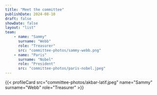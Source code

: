 ```yaml
---
title: "Meet the committee"
publishDate: 2024-08-10
draft: false
showDate: false
layout: "list"
team:
    - name: "Sammy"
      surname: "Webb"
      role: "Treasurer"
      src: "committee-photos/sammy-webb.png"
    - name: "Paris"
      surname: "Nobel"
      role: "President"
      src: "committee-photos/paris-nobel.jpeg"
---
```

<!-- {{< gallery >}}
    <img src="committee-photos/akbar-latif.jpeg" alt="Akbar Latif" class="grid-w50 md:grid-w33 xl:grid-w25" href=>
    <img src="committee-photos/micky-mouse.jpeg" alt="Mick Westerlaken" class="grid-w50 md:grid-w33 xl:grid-w25">
    <img src="committee-photos/maria-sauerhering.jpeg" alt="Maria Sauerhering" class="grid-w50 md:grid-w33 xl:grid-w25">
    <img src="committee-photos/sammy-webb.png" alt="Sammy Webb" class="grid-w50 md:grid-w33 xl:grid-w25">
    <img src="committee-photos/paris-nobel.jpeg" alt="Paris Nobel" class="grid-w50 md:grid-w33 xl:grid-w25">
    <img src="committee-photos/pablo-ortuno.jpeg" alt="Pablo Ortuño" class="grid-w50 md:grid-w33 xl:grid-w25">
    <img src="committee-photos/radu-georgescu.jpeg" alt="Radu Georgescu" class="grid-w50 md:grid-w33 xl:grid-w25">
    <img src="committee-photos/matthew-mccrea.jpeg" alt="Matthew Mccrea" class="grid-w50 md:grid-w33 xl:grid-w25">
    <img src="committee-photos/yoyo-yeung.jpeg" alt="Yoyo (Yuchang) Yang" class="grid-w50 md:grid-w33 xl:grid-w25">
    <img src="committee-photos/lucy-walsh.jpeg" alt="Lucy Walsh" class="grid-w50 md:grid-w33 xl:grid-w25">
    <img src="committee-photos/joanna-tulloch.jpeg" alt="Joanna Tulloch" class="grid-w50 md:grid-w33 xl:grid-w25">
    <img src="committee-photos/naseem-veevers.jpeg" alt="Naseem Veevers" class="grid-w50 md:grid-w33 xl:grid-w25">
{{< /gallery >}} -->

{{< profileCard src="committee-photos/akbar-latif.jpeg" name="Sammy" surname="Webb" role="Treasurer" >}}
